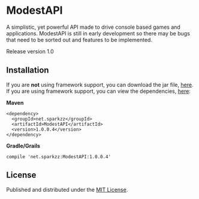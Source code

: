 ModestAPI
=
A simplistic, yet powerful API made to drive console based games and applications. ModestAPI is still in early development so there may be bugs that need to be sorted out and features to be implemented.

Release version 1.0

Installation
-
If you are **not** using framework support, you can download the jar file, [here](http://dl.sparkzz.net/java/modest/modestapi.jar).<br>
If you are using framework support, you can view the dependencies, [here](http://repo.sparkzz.net/modestapi/dependency-info.html):

**Maven**
```
<dependency>
  <groupId>net.sparkzz</groupId>
  <artifactId>ModestAPI</artifactId>
  <version>1.0.0.4</version>
</dependency>
```
**Gradle/Grails**
```
compile 'net.sparkzz:ModestAPI:1.0.0.4'
```

License
-
Published and distributed under the [MIT License](https://github.com/BrendonButler/ModestAPI/blob/master/License.md).
